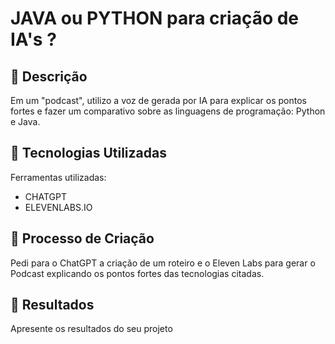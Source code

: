 # JAVA ou PYTHON para criação de IA's ?

## 📒 Descrição
Em um "podcast", utilizo a voz de gerada por IA para explicar
os pontos fortes e fazer um comparativo sobre as linguagens de programação: Python e Java.

## 🤖 Tecnologias Utilizadas
Ferramentas utilizadas:
* CHATGPT
* ELEVENLABS.IO
## 🧐 Processo de Criação
Pedi para o ChatGPT a criação de um roteiro e o Eleven Labs para
gerar o Podcast explicando os pontos fortes das tecnologias citadas.

## 🚀 Resultados
Apresente os resultados do seu projeto
